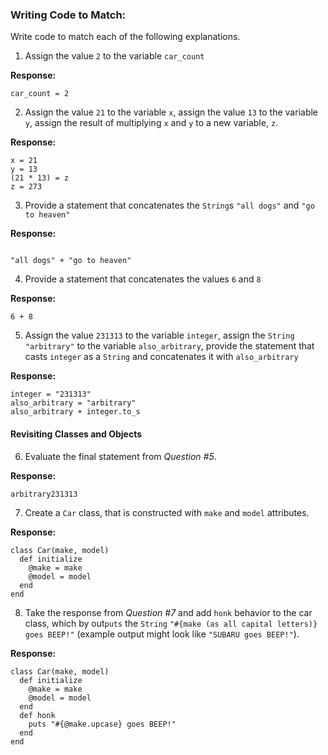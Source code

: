 ### Writing Code to Match:

Write code to match each of the following explanations.

1) Assign the value `2` to the variable `car_count`

**Response:**

```
car_count = 2
```

2) Assign the value `21` to the variable `x`, assign the value `13` to the variable `y`, assign the result of multiplying `x` and `y` to a new variable, `z`.

**Response:**

```
x = 21
y = 13
(21 * 13) = z
z = 273
```

3) Provide a statement that concatenates the `String`s `"all dogs"` and `"go to heaven"`

**Response:**

```

"all dogs" + "go to heaven"

```

4) Provide a statement that concatenates the values `6` and `8`

**Response:**

```
6 + 8
```

5) Assign the value `231313` to the variable `integer`, assign the `String` `"arbitrary"` to the variable `also_arbitrary`, provide the statement that casts `integer` as a `String` and concatenates it with `also_arbitrary`

**Response:**

```
integer = "231313"
also_arbitrary = "arbitrary"
also_arbitrary + integer.to_s
```

#### Revisiting Classes and Objects

6) Evaluate the final statement from *Question #5*.

**Response:**

```
arbitrary231313
```

7) Create a `Car` class, that is constructed with `make` and `model` attributes.

**Response:**

```
class Car(make, model)
  def initialize
    @make = make
    @model = model
  end
end
```

8) Take the response from *Question #7* and add `honk` behavior to the car class, which by out`puts` the `String` `"#{make (as all capital letters)} goes BEEP!"` (example output might look like `"SUBARU goes BEEP!"`).

**Response:**

```
class Car(make, model)
  def initialize
    @make = make
    @model = model
  end
  def honk
    puts "#{@make.upcase} goes BEEP!"
  end
end
```
